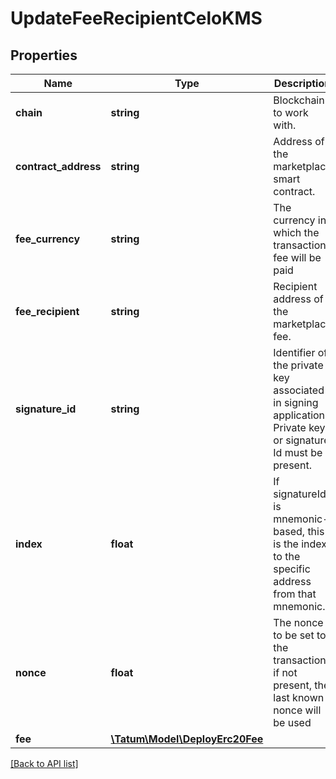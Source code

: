 # UpdateFeeRecipientCeloKMS

## Properties

Name | Type | Description | Notes
------------ | ------------- | ------------- | -------------
**chain** | **string** | Blockchain to work with. |
**contract_address** | **string** | Address of the marketplace smart contract. |
**fee_currency** | **string** | The currency in which the transaction fee will be paid |
**fee_recipient** | **string** | Recipient address of the marketplace fee. |
**signature_id** | **string** | Identifier of the private key associated in signing application. Private key, or signature Id must be present. |
**index** | **float** | If signatureId is mnemonic-based, this is the index to the specific address from that mnemonic. | [optional]
**nonce** | **float** | The nonce to be set to the transaction; if not present, the last known nonce will be used | [optional]
**fee** | [**\Tatum\Model\DeployErc20Fee**](DeployErc20Fee.md) |  | [optional]

[[Back to API list]](../../README.md#api-endpoints)
